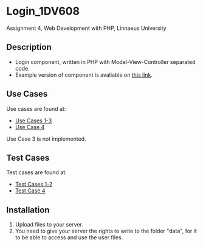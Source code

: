 # Login_1DV608
Assignment 4, Web Development with PHP, Linnaeus University

## Description
* Login component, written in PHP with Model-View-Controller separated code.
* Example version of component is avaliable on [this link](http://skola.lisawestlund.se/1dv608-Assignment-4/index.php).

## Use Cases
Use cases are found at:
* [Use Cases 1-3](https://github.com/dntoll/1DV608/blob/master/Assignments/Assignment_2/Assignment2_Use_Cases.md)
* [Use Case 4](https://github.com/dntoll/1DV608/blob/master/Assignments/Assignment_4/UC4.md)

Use Case 3 is not implemented.

## Test Cases
Test cases are found at:
* [Test Cases 1-2](https://github.com/dntoll/1DV608/blob/master/Assignments/Assignment_2/Assignment2_Test_Cases_Mandatory.md)
* [Test Case 4](https://github.com/dntoll/1DV608/blob/master/Assignments/Assignment_4/TestCases.md)

## Installation
1. Upload files to your server.
2. You need to give your server the rights to write to the folder "data", for it to be able to access and use the user files.
